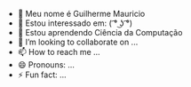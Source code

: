- 👋 Meu nome é Guilherme Mauricio
- 👀 Estou interessado em: ( ͡° ͜ʖ ͡°)
- 🌱 Estou aprendendo Ciência da Computação 
- 💞️ I’m looking to collaborate on ...
- 📫 How to reach me ...
- 😄 Pronouns: ...
- ⚡ Fun fact: ...

<!---
skazzi47/skazzi47 is a ✨ special ✨ repository because its `README.md` (this file) appears on your GitHub profile.
You can click the Preview link to take a look at your changes.
--->
